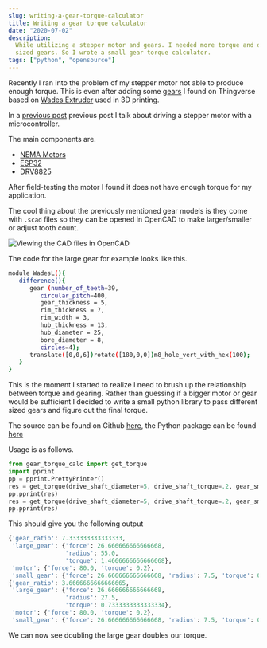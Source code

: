 ```yaml
---
slug: writing-a-gear-torque-calculator
title: Writing a gear torque calculator
date: "2020-07-02"
description:
  While utilizing a stepper motor and gears. I needed more torque and different
  sized gears. So I wrote a small gear torque calculator.
tags: ["python", "opensource"]
---
```


Recently I ran into the problem of my stepper motor not able to produce enough
torque. This is even after adding some
[gears](https://www.thingiverse.com/thing:4305) I found on Thingverse based on
[Wades Extruder](https://reprap.org/wiki/Wade%27s_Geared_Extruder) used in 3D
printing.

In a
[previous post](/posts/2020_06_16_driving_stepper_motors_with_microcontroller.md)
previous post I talk about driving a stepper motor with a microcontroller.

The main components are.

- [NEMA Motors](https://en.wikipedia.org/wiki/NEMA_stepper_motor)
- [ESP32](https://en.wikipedia.org/wiki/ESP32)
- [DRV8825](https://www.pololu.com/product/2133)

After field-testing the motor I found it does not have enough torque for my
application.

The cool thing about the previously mentioned gear models is they come with
`.scad` files so they can be opened in OpenCAD to make larger/smaller or adjust
tooth count.

![Viewing the CAD files in OpenCAD](/images/post/2020_07_02_writing_a_gear_torque_calculator/gear_in_opencad.png)

The code for the large gear for example looks like this.

```bash
module WadesL(){
   difference(){
      gear (number_of_teeth=39,
         circular_pitch=400,
         gear_thickness = 5,
         rim_thickness = 7,
         rim_width = 3,
         hub_thickness = 13,
         hub_diameter = 25,
         bore_diameter = 8,
         circles=4);
      translate([0,0,6])rotate([180,0,0])m8_hole_vert_with_hex(100);
   }
}
```

This is the moment I started to realize I need to brush up the relationship
between torque and gearing. Rather than guessing if a bigger motor or gear would
be sufficient I decided to write a small python library to pass different sized
gears and figure out the final torque.

The source can be found on Github
[here](https://github.com/ncrmro/gear-torque-calc), the Python package can be
found [here](https://pypi.org/project/gear-torque-calc/1.0.0/)

Usage is as follows.

```python
from gear_torque_calc import get_torque
import pprint
pp = pprint.PrettyPrinter()
res = get_torque(drive_shaft_diameter=5, drive_shaft_torque=.2, gear_small_diameter=15, gear_large_diameter=55)
pp.pprint(res)
res = get_torque(drive_shaft_diameter=5, drive_shaft_torque=.2, gear_small_diameter=15, gear_large_diameter=55*2)
pp.pprint(res)
```

This should give you the following output

```python
{'gear_ratio': 7.333333333333333,
 'large_gear': {'force': 26.666666666666668,
                'radius': 55.0,
                'torque': 1.4666666666666668},
 'motor': {'force': 80.0, 'torque': 0.2},
 'small_gear': {'force': 26.666666666666668, 'radius': 7.5, 'torque': 0.2}}
{'gear_ratio': 3.6666666666666665,
 'large_gear': {'force': 26.666666666666668,
                'radius': 27.5,
                'torque': 0.7333333333333334},
 'motor': {'force': 80.0, 'torque': 0.2},
 'small_gear': {'force': 26.666666666666668, 'radius': 7.5, 'torque': 0.2}}
```

We can now see doubling the large gear doubles our torque.
